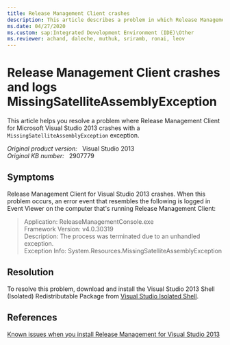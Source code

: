 ```yaml
---
title: Release Management Client crashes
description: This article describes a problem in which Release Management Client crashes. This triggers a MissingSatelliteAssemblyException exception. Also provide a resolution.
ms.date: 04/27/2020
ms.custom: sap:Integrated Development Environment (IDE)\Other
ms.reviewer: achand, daleche, muthuk, sriramb, ronai, leov
---
```

# Release Management Client crashes and logs MissingSatelliteAssemblyException

This article helps you resolve a problem where Release Management Client for Microsoft Visual Studio 2013 crashes with a `MissingSatelliteAssemblyException` exception.

_Original product version:_ &nbsp; Visual Studio 2013  
_Original KB number:_ &nbsp; 2907779

## Symptoms

Release Management Client for Visual Studio 2013 crashes. When this problem occurs, an error event that resembles the following is logged in Event Viewer on the computer that's running Release Management Client:

> Application: ReleaseManagementConsole.exe  
> Framework Version: v4.0.30319  
> Description: The process was terminated due to an unhandled exception.  
> Exception Info: System.Resources.MissingSatelliteAssemblyException

## Resolution

To resolve this problem, download and install the Visual Studio 2013 Shell (Isolated) Redistributable Package from [Visual Studio Isolated Shell](https://visualstudio.microsoft.com/vs/older-downloads/isolated-shell/).

## References

[Known issues when you install Release Management for Visual Studio 2013](https://support.microsoft.com/help/2905736)
